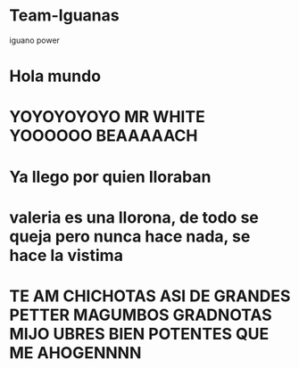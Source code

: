 # Team-Iguanas
iguano power
 <!DOCTYPE html>
<html>
<head>
  <title>Hola Mundo</title>
</head>
<body>
  <h1>Hola mundo</h1>
  <h1>YOYOYOYOYO MR WHITE YOOOOOO BEAAAAACH </h1>
  <h1>Ya llego por quien lloraban</h1>
  <h1>valeria es una llorona, de todo se queja pero nunca hace nada, se hace la vistima</h1>
  <h1>TE AM CHICHOTAS ASI DE GRANDES PETTER MAGUMBOS GRADNOTAS MIJO UBRES BIEN POTENTES QUE ME AHOGENNNN</h1>
 
</body>
</html>
